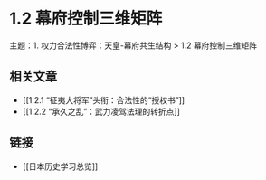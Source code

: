 # 1.2 幕府控制三维矩阵

主题：1. 权力合法性博弈：天皇-幕府共生结构 > 1.2 幕府控制三维矩阵

## 相关文章

- [[1.2.1 “征夷大将军”头衔：合法性的“授权书”]]
- [[1.2.2 “承久之乱”：武力凌驾法理的转折点]]

## 链接

- [[日本历史学习总览]]
